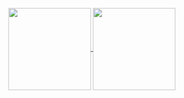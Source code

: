 <p>
  <a href="https://github.com/mateusvarela/github-readme-stats">
    <img
      align="center"
      height="165"
      src="https://github-readme-stats.vercel.app/api?username=mateusvarela&count_private=true&show_icons=true&custom_title=Mateus's%20Github%20Stats&hide=issues&theme=dracula"
    />
  </a>
  <a href="https://github.com/mateusvarela/github-readme-stats">
    <img
      align="center"
      height="165"
      src="https://github-readme-stats.vercel.app/api/top-langs/?username=mateusvarela&&layout=compact&theme=dracula&langs_count=8)"
    />
  </a>
</p>

